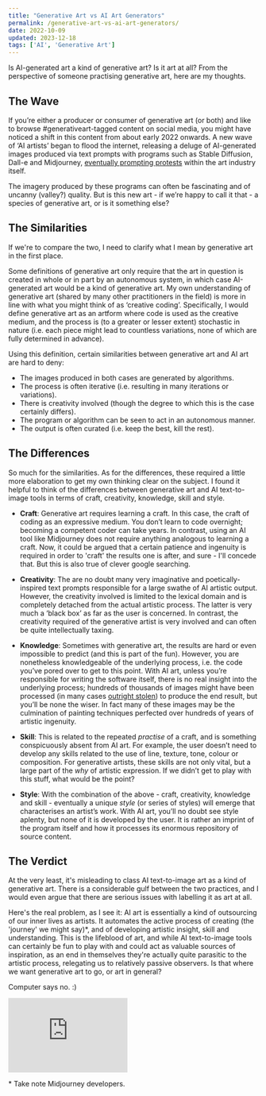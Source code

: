 ```yaml
---
title: "Generative Art vs AI Art Generators"
permalink: /generative-art-vs-ai-art-generators/
date: 2022-10-09
updated: 2023-12-18
tags: ['AI', 'Generative Art']
---
```


Is AI-generated art a kind of generative art? Is it art at all? From the perspective of someone practising generative art, here are my thoughts.

## The Wave

If you’re either a producer or consumer of generative art (or both) and like to browse #generativeart-tagged content on social media, you might have noticed a shift in this content from about early 2022 onwards. A new wave of ‘AI artists’ began to flood the internet, releasing a deluge of AI-generated images produced via text prompts with programs such as Stable Diffusion, Dall-e and Midjourney, [eventually prompting protests](https://www.theverge.com/2022/12/23/23523864/artstation-removing-anti-ai-protest-artwork-censorship) within the art industry itself.

The imagery produced by these programs can often be fascinating and of uncanny (valley?) quality. But is this new art - if we’re happy to call it that - a species of generative art, or is it something else?

## The Similarities

If we're to compare the two, I need to clarify what I mean by generative art in the first place.

Some definitions of generative art only require that the art in question is created in whole or in part by an autonomous system, in which case AI-generated art would be a kind of generative art. My own understanding of generative art (shared by many other practitioners in the field) is more in line with what you might think of as ‘creative coding’. Specifically, I would define generative art as an artform where code is used as the creative medium, and the process is (to a greater or lesser extent) stochastic in nature (i.e. each piece might lead to countless variations, none of which are fully determined in advance).

Using this definition, certain similarities between generative art and AI art are hard to deny:

- The images produced in both cases are generated by algorithms.
- The process is often iterative (i.e. resulting in many iterations or variations).
- There is creativity involved (though the degree to which this is the case certainly differs).
- The program or algorithm can be seen to act in an autonomous manner.
- The output is often curated (i.e. keep the best, kill the rest).

## The Differences

So much for the similarities. As for the differences, these required a little more elaboration to get my own thinking clear on the subject. I found it helpful to think of the differences between generative art and AI text-to-image tools in terms of craft, creativity, knowledge, skill and style.

- **Craft**: Generative art requires learning a craft. In this case, the craft of coding as an expressive medium. You don’t learn to code overnight; becoming a competent coder can take years. In contrast, using an AI tool like Midjourney does not require anything analogous to learning a craft. Now, it could be argued that a certain patience and ingenuity is required in order to 'craft' the results one is after, and sure - I'll concede that. But this is also true of clever google searching.

- **Creativity**: The are no doubt many very imaginative and poetically-inspired text prompts responsible for a large swathe of AI artistic output. However, the creativity involved is limited to the lexical domain and is completely detached from the actual artistic process. The latter is very much a ‘black box’ as far as the user is concerned. In contrast, the creativity required of the generative artist is very involved and can often be quite intellectually taxing.

- **Knowledge**: Sometimes with generative art, the results are hard or even impossible to predict (and this is part of the fun). However, you are nonetheless knowledgeable of the underlying process, i.e. the code you’ve pored over to get to this point. With AI art, unless you’re responsible for writing the software itself, there is no real insight into the underlying process; hundreds of thousands of images might have been processed (in many cases [outright stolen](http://artnews.com/art-news/news/signatures-lensa-ai-portraits-1234649633/)) to produce the end result, but you’ll be none the wiser. In fact many of these images may be the culmination of painting techniques perfected over hundreds of years of artistic ingenuity.

- **Skill**: This is related to the repeated _practise_ of a craft, and is something conspicuously absent from AI art. For example, the user doesn’t need to develop any skills related to the use of line, texture, tone, colour or composition. For generative artists, these skills are not only vital, but a large part of the _why_ of artistic expression. If we didn’t get to play with this stuff, what would be the point?

- **Style**: With the combination of the above - craft, creativity, knowledge and skill - eventually a unique _style_ (or series of styles) will emerge that characterises an artist’s work. With AI art, you’ll no doubt see style aplenty, but none of it is developed by the user. It is rather an imprint of the program itself and how it processes its enormous repository of source content.

## The Verdict

At the very least, it's misleading to class AI text-to-image art as a kind of generative art. There is a considerable gulf between the two practices, and I would even argue that there are serious issues with labelling it as art at all.

Here's the real problem, as I see it: AI art is essentially a kind of outsourcing of our inner lives as artists. It automates the active process of creating (the 'journey' we might say)\*, and of developing artistic insight, skill and understanding. This is the lifeblood of art, and while AI text-to-image tools can certainly be fun to play with and could act as valuable sources of inspiration, as an end in themselves they're actually quite parasitic to the artistic process, relegating us to relatively passive observers. Is that where we want generative art to go, or art in general?

Computer says no. :)

<iframe src="https://giphy.com/embed/utmZFnsMhUHqU" style="width: 240px" frameborder="0" class="giphy-embed" allowfullscreen></iframe>

\* Take note Midjourney developers.
